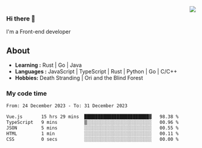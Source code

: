 <img align='right' src="https://github-readme-stats.vercel.app/api?username=strugglebak&show_icons=true">

### Hi there 👋

I'm a Front-end developer

## About

-  **Learning :** Rust | Go | Java
-  **Languages :** JavaScript | TypeScript | Rust | Python | Go | C/C++
-  **Hobbies:** Death Stranding | Ori and the Blind Forest

### My code time

<!--START_SECTION:waka-->

```txt
From: 24 December 2023 - To: 31 December 2023

Vue.js       15 hrs 29 mins  ████████████████████████▓   98.38 %
TypeScript   9 mins          ▒░░░░░░░░░░░░░░░░░░░░░░░░   00.96 %
JSON         5 mins          ░░░░░░░░░░░░░░░░░░░░░░░░░   00.55 %
HTML         1 min           ░░░░░░░░░░░░░░░░░░░░░░░░░   00.11 %
CSS          0 secs          ░░░░░░░░░░░░░░░░░░░░░░░░░   00.00 %
```

<!--END_SECTION:waka-->
